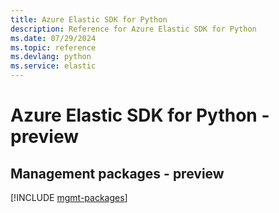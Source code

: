 ```yaml
---
title: Azure Elastic SDK for Python
description: Reference for Azure Elastic SDK for Python
ms.date: 07/29/2024
ms.topic: reference
ms.devlang: python
ms.service: elastic
---
```

# Azure Elastic SDK for Python - preview

## Management packages - preview
[!INCLUDE [mgmt-packages](elastic-mgmt-index.md)]